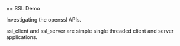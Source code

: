 == SSL Demo

Investigating the openssl APIs.

ssl_client and ssl_server are simple single threaded client and server applications.

